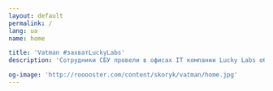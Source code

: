 ```yaml
---
layout: default
permalink: /
lang: ua
name: home

title: 'Vatman #захватLuckyLabs'
description: 'Сотрудники СБУ провели в офисах IT компании Lucky Labs обыски и изымание техники #захватLuckyLabs'

og-image: 'http://rooooster.com/content/skoryk/vatman/home.jpg'
---
```

